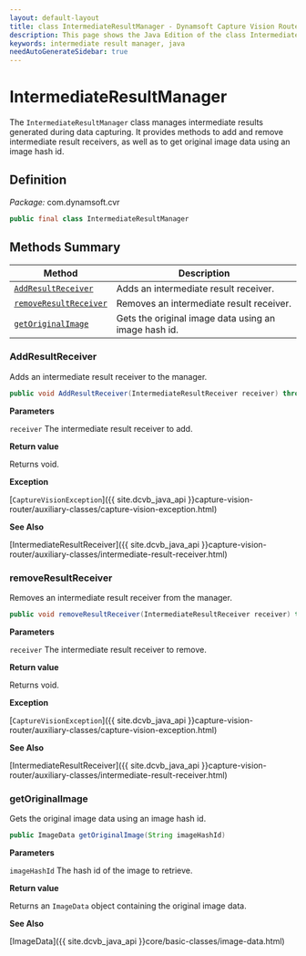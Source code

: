 ```yaml
---
layout: default-layout
title: class IntermediateResultManager - Dynamsoft Capture Vision Router Java Edition API Reference
description: This page shows the Java Edition of the class IntermediateResultManager in Dynamsoft Capture Vision Router Module.
keywords: intermediate result manager, java
needAutoGenerateSidebar: true
---
```


# IntermediateResultManager

The `IntermediateResultManager` class manages intermediate results generated during data capturing. It provides methods to add and remove intermediate result receivers, as well as to get original image data using an image hash id.

## Definition

*Package:* com.dynamsoft.cvr

```java
public final class IntermediateResultManager 
```

## Methods Summary

| Method | Description |
|--------|-------------|
| [`AddResultReceiver`](#addresultreceiver) | Adds an intermediate result receiver.|
| [`removeResultReceiver`](#removeresultreceiver) | Removes an intermediate result receiver. |
| [`getOriginalImage`](#getoriginalimage) | Gets the original image data using an image hash id. |

### AddResultReceiver

Adds an intermediate result receiver to the manager.

```java
public void AddResultReceiver(IntermediateResultReceiver receiver) throws CaptureVisionException
```

**Parameters**

`receiver` The intermediate result receiver to add.

**Return value**

Returns void.

**Exception**

[`CaptureVisionException`]({{ site.dcvb_java_api }}capture-vision-router/auxiliary-classes/capture-vision-exception.html)

**See Also**

[IntermediateResultReceiver]({{ site.dcvb_java_api }}capture-vision-router/auxiliary-classes/intermediate-result-receiver.html)

### removeResultReceiver

Removes an intermediate result receiver from the manager.

```java
public void removeResultReceiver(IntermediateResultReceiver receiver) throws CaptureVisionException
```

**Parameters**

`receiver` The intermediate result receiver to remove.

**Return value**

Returns void.

**Exception**

[`CaptureVisionException`]({{ site.dcvb_java_api }}capture-vision-router/auxiliary-classes/capture-vision-exception.html)

**See Also**

[IntermediateResultReceiver]({{ site.dcvb_java_api }}capture-vision-router/auxiliary-classes/intermediate-result-receiver.html)

### getOriginalImage

Gets the original image data using an image hash id.

```java
public ImageData getOriginalImage(String imageHashId)
```

**Parameters**

`imageHashId` The hash id of the image to retrieve.

**Return value**

Returns an `ImageData` object containing the original image data.

**See Also**

[ImageData]({{ site.dcvb_java_api }}core/basic-classes/image-data.html)
